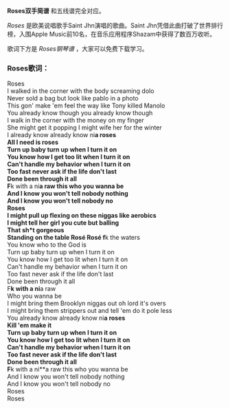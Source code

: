 

**Roses双手简谱** 和五线谱完全对应。

_Roses_ 是欧美说唱歌手Saint Jhn演唱的歌曲。Saint Jhn凭借此曲打破了世界排行榜，入围Apple
Music前10名，在音乐应用程序Shazam中获得了数百万收听。

歌词下方是 _Roses钢琴谱_ ，大家可以免费下载学习。

### Roses歌词：

Roses  
I walked in the corner with the body screaming dolo  
Never sold a bag but look like pablo in a photo  
This gon' make 'em feel the way like Tony killed Manolo  
You already know though you already know though  
I walk in the corner with the money on my finger  
She might get it popping I might wife her for the winter  
I already know already know ni**a roses  
All I need is roses  
Turn up baby turn up when I turn it on  
You know how I get too lit when I turn it on  
Can't handle my behavior when I turn it on  
Too fast never ask if the life don't last  
Done been through it all  
F**k with a ni**a raw this who you wanna be  
And I know you won't tell nobody nothing  
And I know you won't tell nobody no  
Roses  
I might pull up flexing on these niggas like aerobics  
I might tell her girl you cute but balling  
That sh*t gorgeous  
Standing on the table Rosé Rosé f**k the waters  
You know who to the God is  
Turn up baby turn up when I turn it on  
You know how I get too lit when I turn it on  
Can't handle my behavior when I turn it on  
Too fast never ask if the life don't last  
Done been through it all  
F**k with a ni**a raw  
Who you wanna be  
I might bring them Brooklyn niggas out oh lord it's overs  
I might bring them strippers out and tell 'em do it pole less  
You already know already know ni**a roses  
Kill 'em make it  
Turn up baby turn up when I turn it on  
You know how I get too lit when I turn it on  
Can't handle my behavior when I turn it on  
Too fast never ask if the life don't last  
Done been through it all  
F**k with a ni**a raw this who you wanna be  
And I know you won't tell nobody nothing  
And I know you won't tell nobody no  
Roses  
Roses

